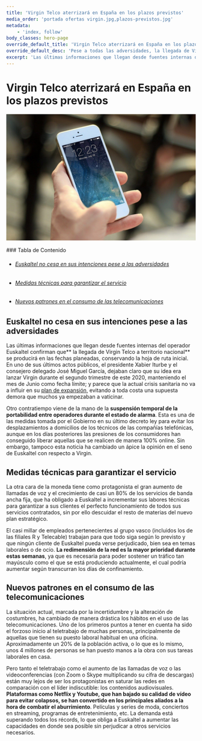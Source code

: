 ```yaml
---
title: 'Virgin Telco aterrizará en España en los plazos previstos'
media_order: 'portada ofertas virgin.jpg,plazos-previstos.jpg'
metadata:
    - 'index, follow'
body_classes: hero-page
override_default_title: 'Virgin Telco aterrizará en España en los plazos previstos'
override_default_desc: 'Pese a todas las adversidades, la llegada de Virgin a España ocurrirá durante la primera mitad de este año. El plan de expansión de Euskaltel sigue en pie y la nueva oferta de fibra, móvil y TV se conocerá en breve.'
excerpt: 'Las últimas informaciones que llegan desde fuentes internas del operador Euskaltel confirman que la llegada de Virgin Telco a territorio nacional se producirá en las...'
---
```


#  Virgin Telco aterrizará en España en los plazos previstos

<div class="mb-5"></div>

![](plazos-previstos.jpg)

<div class="mb-5"></div>
### Tabla de Contenido
<div class="links-list"></div>

* ######  <span class="magnet-link">[Euskaltel no cesa en sus intenciones pese a las adversidades](#euskaltel)</span>
* ######  <span class="magnet-link">[Medidas técnicas para garantizar el servicio](#medidas)</span>
* ######  <span class="magnet-link">[Nuevos patrones en el consumo de las telecomunicaciones](#patrones)</span>

<div class="mb-5"></div>

## <span id="euskaltel">Euskaltel no cesa en sus intenciones pese a las adversidades<span>
    
Las últimas informaciones que llegan desde fuentes internas del operador Euskaltel confirman que** la llegada de Virgin Telco a territorio nacional** se producirá en las fechas planeadas, conservando la hoja de ruta inicial. En uno de sus últimos actos públicos, el presidente Xabier Iturbe y el consejero delegado José Miguel García, dejaban claro que su idea era lanzar Virgin durante el segundo trimestre de este 2020, manteniendo el mes de Junio como fecha límite; y parece que la actual crisis sanitaria no va a influir en su [plan de expansión](https://www.ofertasvirgin.es/home/plan-de-negocio-2020-2025-euskaltel), evitando a toda costa una supuesta demora que muchos ya empezaban a vaticinar.    
    
Otro contratiempo viene de la mano de la **suspensión temporal de la portabilidad entre operadores durante el estado de alarma**. Esta es una de las medidas tomada por el Gobierno en su último decreto ley para evitar los desplazamientos a domicilios de los técnicos de las compañías telefónicas, aunque en los días posteriores las presiones de los consumidores han conseguido liberar aquellas que se realicen de manera 100% online. Sin embargo, tampoco esta noticia ha cambiado un ápice la opinión en el seno de Euskaltel con respecto a Virgin.
    
<div class="mb-5"></div>

## <span id="medidas">Medidas técnicas para garantizar el servicio<span>
    
La otra cara de la moneda tiene como protagonista el gran aumento de llamadas de voz y el crecimiento de casi un 80% de los servicios de banda ancha fija, que ha obligado a Euskaltel a incrementar sus labores técnicas para garantizar a sus clientes el perfecto funcionamiento de todos sus servicios contratados, sin por ello descuidar el resto de materias del nuevo plan estratégico.

El casi millar de empleados pertenecientes al grupo vasco (incluidos los de las filiales R y Telecable) trabajan para que todo siga según lo previsto y que ningún cliente de Euskaltel pueda verse perjudicado, bien sea en temas laborales o de ocio. **La redimensión de la red es la mayor prioridad durante estas semanas**, ya que es necesaria para poder sostener un tráfico tan mayúsculo como el que se está produciendo actualmente, el cual podría aumentar según transcurran los días de confinamiento.
    
<div class="mb-5"></div>
    
## <span id="patrones"> Nuevos patrones en el consumo de las telecomunicaciones<span>
    
La situación actual, marcada por la incertidumbre y la alteración de costumbres, ha cambiado de manera drástica los hábitos en el uso de las telecomunicaciones. Uno de los primeros puntos a tener en cuenta ha sido el forzoso inicio al teletrabajo de muchas personas, principalmente de aquellas que tienen su puesto laboral habitual en una oficina. Aproximadamente un 20% de la población activa, o lo que es lo mismo, unos 4 millones de personas se han puesto manos a la obra con sus tareas laborales en casa.

Pero tanto el teletrabajo como el aumento de las llamadas de voz o las videoconferencias (con Zoom o Skype multiplicando su cifra de descargas) están muy lejos de ser los protagonistas en saturar las redes en comparación con el líder indiscutible: los contenidos audiovisuales. **Plataformas como Netflix y Youtube, que han bajado su calidad de vídeo para evitar colapsos, se han convertido en los principales aliados a la hora de combatir el aburrimiento**. Películas y series de moda, conciertos en streaming, programas de entretenimiento, etc. La demanda está superando todos los récords, lo que obliga a Euskaltel a aumentar las capacidades en donde sea posible sin perjudicar a otros servicios necesarios.
    